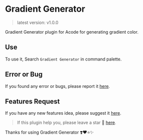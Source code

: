 # Gradient Generator 
> latest version: v1.0.0

Gradient Generator plugin for Acode for generating gradient color.

## Use
To use it, Search `Gradient Generator` in command palette.

## Error or Bug
If you found any error or bugs, please report it [here](https://github.com/bajrangCoder/acode-plugin-gradient/issues).

## Features Request
If you have any new features idea, please suggest it [here](https://github.com/bajrangCoder/acode-plugin-gradient/issues).

> If this plugin help you, please leave a star 🌟 [here](https://github.com/bajrangCoder/acode-plugin-gradient).

Thanks for using Gradient Generator ❣️❤️⭐✨
